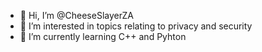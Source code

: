 - 👋 Hi, I’m @CheeseSlayerZA
- 👀 I’m interested in topics relating to privacy and security
- 🌱 I’m currently learning C++ and Pyhton

<!---
CheeseSlayerZA/CheeseSlayerZA is a ✨ special ✨ repository because its `README.md` (this file) appears on your GitHub profile.
You can click the Preview link to take a look at your changes.
--->
